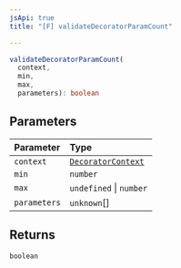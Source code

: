 ```yaml
---
jsApi: true
title: "[F] validateDecoratorParamCount"

---
```

```ts
validateDecoratorParamCount(
  context,
  min,
  max,
  parameters): boolean
```

## Parameters

| Parameter | Type |
| :------ | :------ |
| `context` | [`DecoratorContext`](Interface.DecoratorContext.md) |
| `min` | `number` |
| `max` | `undefined` \| `number` |
| `parameters` | `unknown`[] |

## Returns

`boolean`
